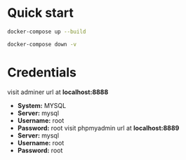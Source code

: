 # Quick start
```sh
docker-compose up --build
```
```sh
docker-compose down -v
```
# Credentials
visit adminer url at **localhost:8888**
- **System:** MYSQL
- **Server:**  mysql
- **Username:** root
- **Password:** root
visit phpmyadmin url at **localhost:8889**
- **Server:**  mysql
- **Username:** root
- **Password:** root